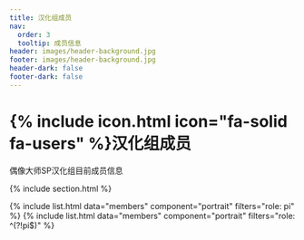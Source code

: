 ```yaml
---
title: 汉化组成员
nav:
  order: 3
  tooltip: 成员信息
header: images/header-background.jpg
footer: images/header-background.jpg
header-dark: false
footer-dark: false
---
```


# {% include icon.html icon="fa-solid fa-users" %}汉化组成员

偶像大师SP汉化组目前成员信息

{% include section.html %}

{% include list.html data="members" component="portrait" filters="role: pi" %}
{% include list.html data="members" component="portrait" filters="role: ^(?!pi$)" %}


